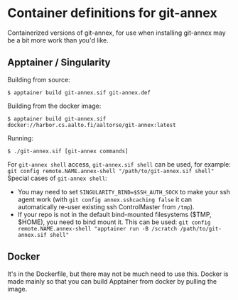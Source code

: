 # Container definitions for git-annex

Containerized versions of git-annex, for use when installing git-annex
may be a bit more work than you'd like.


## Apptainer / Singularity

Building from source:

```console
$ apptainer build git-annex.sif git-annex.def
```

Building from the docker image:
```console
$ apptainer build git-annex.sif docker://harbor.cs.aalto.fi/aaltorse/git-annex:latest
```

Running:

```console
$ ./git-annex.sif [git-annex commands]
```

For `git-annex shell` access, `git-annex.sif shell` can be used, for
example: `git config remote.NAME.annex-shell "/path/to/git-annex.sif
shell"` Special cases of `git-annex shell`:
* You may need to set `SINGULARITY_BIND=$SSH_AUTH_SOCK` to make
  your ssh agent work (with `git config annex.sshcaching false` it can
  automatically re-user existing ssh ControlMaster from `/tmp`).
* If your repo is not in the default bind-mounted filesystems ($TMP,
  $HOME), you need to bind mount it.  This can be used: `git config
  remote.NAME.annex-shell "apptainer run -B /scratch /path/to/git-annex.sif
  shell"`


## Docker

It's in the Dockerfile, but there may not be much need to use this.
Docker is made mainly so that you can build Apptainer from docker by
pulling the image.
